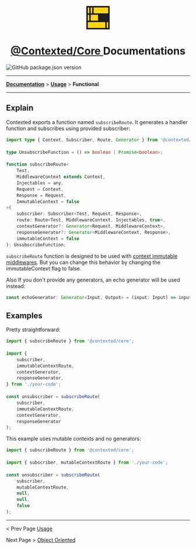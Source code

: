 <div align="center">
    <img alt="Contexted Logo" width="64" src="https://raw.githubusercontent.com/contexted-js/brand/master/dark/main-fill.svg">
    <h1>
		<a href="https://github.com/contexted-js/core">
        	@Contexted/Core
    	</a>
		<span>Documentations</span>
	</h1>
</div>

<img alt="GitHub package.json version" src="https://img.shields.io/github/package-json/v/contexted-js/core">

---

[**Documentation**](../README.md) > [**Usage**](README.md) > **Functional**

---

## Explain

Contexted exports a function named `subscribeRoute`. It generates a handler function and subscribes using provided subscriber:

```ts
import type { Context, Subscriber, Route, Generator } from '@contexted/core';

type UnsubscribeFunction = () => boolean | Promise<boolean>;

function subscribeRoute<
	Test,
	MiddlewareContext extends Context,
	Injectables = any,
	Request = Context,
	Response = Request,
	ImmutableContext = false
>(
	subscriber: Subscriber<Test, Request, Response>,
	route: Route<Test, MiddlewareContext, Injectables, true>,
	contextGenerator?: Generator<Request, MiddlewareContext>,
	responseGenerator?: Generator<MiddlewareContext, Response>,
	immutableContext = false
): UnsubscribeFunction;
```

`subscribeRoute` function is designed to be used with [context immutable middlewares](../concepts/middlewares.md#context-immutable-middlewares). But you can change this behavior by changing the immutableContext flag to false.

Also If you don't provide any generators, an echo generator will be used instead:

```ts
const echoGenerator: Generator<Input, Output> = (input: Input) => input as any;
```

## Examples

Pretty straightforward:

```ts
import { subscribeRoute } from '@contexted/core';

import {
	subscriber,
	immutableContextRoute,
	contextGenerator,
	responseGenerator,
} from './your-code';

const unsubscriber = subscribeRoute(
	subscriber,
	immutableContextRoute,
	contextGenerator,
	responseGenerator
);
```

This example uses mutable contexts and no generators:

```ts
import { subscribeRoute } from '@contexted/core';

import { subscriber, mutableContextRoute } from './your-code';

const unsubscriber = subscribeRoute(
	subscriber,
	mutableContextRoute,
	null,
	null,
	false
);
```

---

< Prev Page
[Usage](README.md)

Next Page >
[Object Oriented](object-oriented.md)
